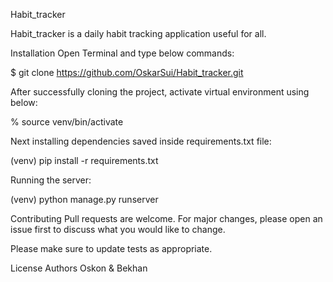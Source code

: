 Habit_tracker

Habit_tracker is a daily habit tracking application useful for all.

Installation
Open Terminal and type below commands:

$ git clone https://github.com/OskarSui/Habit_tracker.git

After successfully cloning the project, activate virtual environment using below:

% source venv/bin/activate

Next installing dependencies saved inside requirements.txt file:

(venv) pip install -r requirements.txt

Running the server:

(venv) python manage.py runserver

Contributing
Pull requests are welcome. For major changes, please open an issue first to discuss what you would like to change.

Please make sure to update tests as appropriate.

License
Authors Oskon & Bekhan
